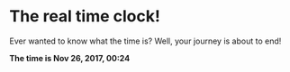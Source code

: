 # The real time clock!

Ever wanted to know what the time is? Well, your journey is about to end!

**The time is Nov 26, 2017, 00:24**